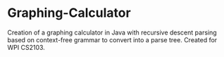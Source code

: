 # Graphing-Calculator
Creation of a graphing calculator in Java with recursive descent parsing based on context-free grammar to convert into a parse tree. Created for WPI CS2103.

